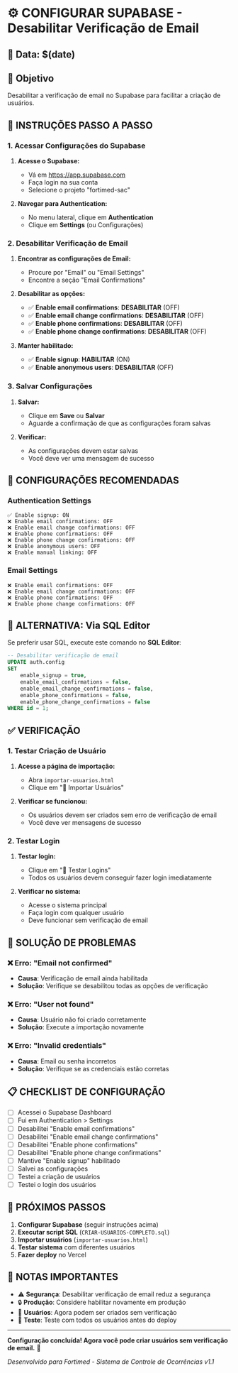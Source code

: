 # ⚙️ CONFIGURAR SUPABASE - Desabilitar Verificação de Email

## 📅 Data: $(date)

## 🎯 Objetivo
Desabilitar a verificação de email no Supabase para facilitar a criação de usuários.

## 🚀 INSTRUÇÕES PASSO A PASSO

### **1. Acessar Configurações do Supabase**

1. **Acesse o Supabase:**
   - Vá em https://app.supabase.com
   - Faça login na sua conta
   - Selecione o projeto "fortimed-sac"

2. **Navegar para Authentication:**
   - No menu lateral, clique em **Authentication**
   - Clique em **Settings** (ou Configurações)

### **2. Desabilitar Verificação de Email**

1. **Encontrar as configurações de Email:**
   - Procure por "Email" ou "Email Settings"
   - Encontre a seção "Email Confirmations"

2. **Desabilitar as opções:**
   - ✅ **Enable email confirmations**: **DESABILITAR** (OFF)
   - ✅ **Enable email change confirmations**: **DESABILITAR** (OFF)
   - ✅ **Enable phone confirmations**: **DESABILITAR** (OFF)
   - ✅ **Enable phone change confirmations**: **DESABILITAR** (OFF)

3. **Manter habilitado:**
   - ✅ **Enable signup**: **HABILITAR** (ON)
   - ✅ **Enable anonymous users**: **DESABILITAR** (OFF)

### **3. Salvar Configurações**

1. **Salvar:**
   - Clique em **Save** ou **Salvar**
   - Aguarde a confirmação de que as configurações foram salvas

2. **Verificar:**
   - As configurações devem estar salvas
   - Você deve ver uma mensagem de sucesso

## 🔧 CONFIGURAÇÕES RECOMENDADAS

### **Authentication Settings**
```
✅ Enable signup: ON
❌ Enable email confirmations: OFF
❌ Enable email change confirmations: OFF
❌ Enable phone confirmations: OFF
❌ Enable phone change confirmations: OFF
❌ Enable anonymous users: OFF
❌ Enable manual linking: OFF
```

### **Email Settings**
```
❌ Enable email confirmations: OFF
❌ Enable email change confirmations: OFF
❌ Enable phone confirmations: OFF
❌ Enable phone change confirmations: OFF
```

## 🚀 ALTERNATIVA: Via SQL Editor

Se preferir usar SQL, execute este comando no **SQL Editor**:

```sql
-- Desabilitar verificação de email
UPDATE auth.config 
SET 
    enable_signup = true,
    enable_email_confirmations = false,
    enable_email_change_confirmations = false,
    enable_phone_confirmations = false,
    enable_phone_change_confirmations = false
WHERE id = 1;
```

## ✅ VERIFICAÇÃO

### **1. Testar Criação de Usuário**

1. **Acesse a página de importação:**
   - Abra `importar-usuarios.html`
   - Clique em "🚀 Importar Usuários"

2. **Verificar se funcionou:**
   - Os usuários devem ser criados sem erro de verificação de email
   - Você deve ver mensagens de sucesso

### **2. Testar Login**

1. **Testar login:**
   - Clique em "🔐 Testar Logins"
   - Todos os usuários devem conseguir fazer login imediatamente

2. **Verificar no sistema:**
   - Acesse o sistema principal
   - Faça login com qualquer usuário
   - Deve funcionar sem verificação de email

## 🚨 SOLUÇÃO DE PROBLEMAS

### **❌ Erro: "Email not confirmed"**
- **Causa**: Verificação de email ainda habilitada
- **Solução**: Verifique se desabilitou todas as opções de verificação

### **❌ Erro: "User not found"**
- **Causa**: Usuário não foi criado corretamente
- **Solução**: Execute a importação novamente

### **❌ Erro: "Invalid credentials"**
- **Causa**: Email ou senha incorretos
- **Solução**: Verifique se as credenciais estão corretas

## 📋 CHECKLIST DE CONFIGURAÇÃO

- [ ] Acessei o Supabase Dashboard
- [ ] Fui em Authentication > Settings
- [ ] Desabilitei "Enable email confirmations"
- [ ] Desabilitei "Enable email change confirmations"
- [ ] Desabilitei "Enable phone confirmations"
- [ ] Desabilitei "Enable phone change confirmations"
- [ ] Mantive "Enable signup" habilitado
- [ ] Salvei as configurações
- [ ] Testei a criação de usuários
- [ ] Testei o login dos usuários

## 🎯 PRÓXIMOS PASSOS

1. **Configurar Supabase** (seguir instruções acima)
2. **Executar script SQL** (`CRIAR-USUARIOS-COMPLETO.sql`)
3. **Importar usuários** (`importar-usuarios.html`)
4. **Testar sistema** com diferentes usuários
5. **Fazer deploy** no Vercel

## 📝 NOTAS IMPORTANTES

- ⚠️ **Segurança**: Desabilitar verificação de email reduz a segurança
- 🔒 **Produção**: Considere habilitar novamente em produção
- 👥 **Usuários**: Agora podem ser criados sem verificação
- 📱 **Teste**: Teste com todos os usuários antes do deploy

---

**Configuração concluída! Agora você pode criar usuários sem verificação de email.** 🎉

_Desenvolvido para Fortimed - Sistema de Controle de Ocorrências v1.1_
